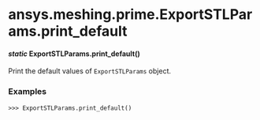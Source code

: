 # ansys.meshing.prime.ExportSTLParams.print_default

<a id="ansys.meshing.prime.ExportSTLParams.print_default"></a>

#### *static* ExportSTLParams.print_default()

Print the default values of `ExportSTLParams` object.

### Examples

```pycon
>>> ExportSTLParams.print_default()
```

<!-- !! processed by numpydoc !! -->
